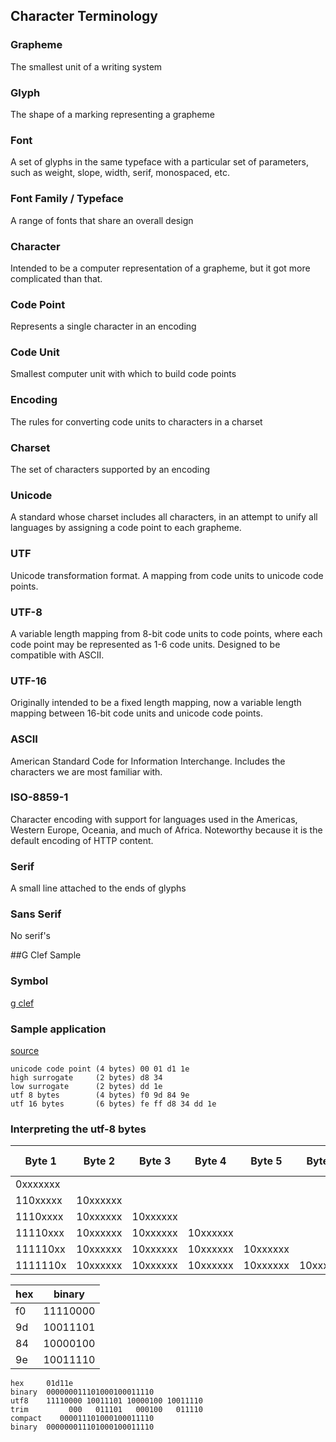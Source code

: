 ## Character Terminology 

### Grapheme
The smallest unit of a writing system

### Glyph
The shape of a marking representing a grapheme

### Font
A set of glyphs in the same typeface with a particular set of parameters, such as weight, slope, width, serif, monospaced, etc.

### Font Family / Typeface
A range of fonts that share an overall design

### Character
Intended to be a computer representation of a grapheme, but it got more complicated than that.

### Code Point
Represents a single character in an encoding

### Code Unit
Smallest computer unit with which to build code points

### Encoding
The rules for converting code units to characters in a charset

### Charset
The set of characters supported by an encoding

### Unicode
A standard whose charset includes all characters, in an attempt to unify all languages by assigning a code point to each grapheme.

### UTF
Unicode transformation format.  A mapping from code units to unicode code points.

### UTF-8
A variable length mapping from 8-bit code units to code points, where each code point may be represented as 1-6 code units.
Designed to be compatible with ASCII.  

### UTF-16
Originally intended to be a fixed length mapping, now a variable length mapping between 16-bit code units and unicode code points.

### ASCII
American Standard Code for Information Interchange.  Includes the characters we are most familiar with.

### ISO-8859-1
Character encoding with support for languages used in the Americas, Western Europe, Oceania, and much of Africa.  Noteworthy because it is the default encoding of HTTP content.

### Serif
A small line attached to the ends of glyphs

### Sans Serif
No serif's

##G Clef Sample

### Symbol

[g clef](http://www.fileformat.info/info/unicode/char/1d11e/index.htm)

### Sample application
[source](core/src/main/scala/com/seanshubin/documentation/core)

```text
unicode code point (4 bytes) 00 01 d1 1e
high surrogate     (2 bytes) d8 34
low surrogate      (2 bytes) dd 1e
utf 8 bytes        (4 bytes) f0 9d 84 9e
utf 16 bytes       (6 bytes) fe ff d8 34 dd 1e
```

### Interpreting the utf-8 bytes
| Byte 1 | Byte 2 | Byte 3 | Byte 4 | Byte 5 | Byte 6 | Significant Bits |
|--------|--------|--------|--------|--------|--------|------------------|
|0xxxxxxx|        |        |        |        |        | 7                |
|110xxxxx|10xxxxxx|        |        |        |        | 11               |
|1110xxxx|10xxxxxx|10xxxxxx|        |        |        | 16               |
|11110xxx|10xxxxxx|10xxxxxx|10xxxxxx|        |        | 21               |
|111110xx|10xxxxxx|10xxxxxx|10xxxxxx|10xxxxxx|        | 26               |
|1111110x|10xxxxxx|10xxxxxx|10xxxxxx|10xxxxxx|10xxxxxx| 31               |

| hex | binary   |
|-----|----------|
| f0  | 11110000 |
| 9d  | 10011101 |
| 84  | 10000100 |
| 9e  | 10011110 |

```text
hex     01d11e
binary  000000011101000100011110
utf8    11110000 10011101 10000100 10011110
trim         000   011101   000100   011110
compact    000011101000100011110
binary  000000011101000100011110
```
